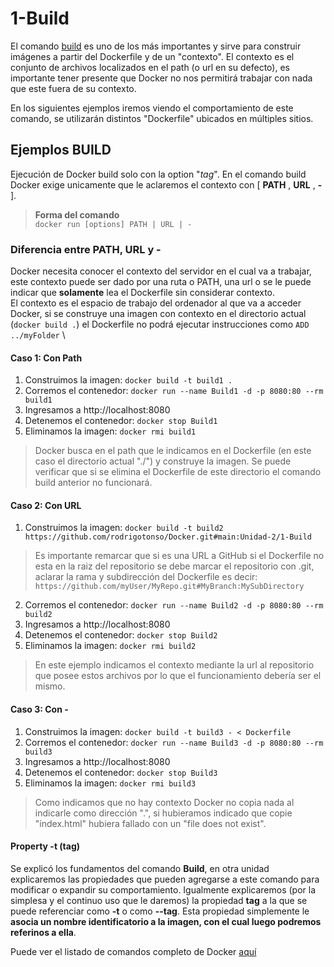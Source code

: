 [buildInDocker]:https://docs.docker.com/engine/reference/commandline/build/
[commandsListDocker]: https://docs.docker.com/engine/reference/commandline/docker/
# 1-Build
El comando [build][buildInDocker] es uno de los más importantes y sirve para construir imágenes a partir del Dockerfile y de un "contexto".
El contexto es el conjunto de archivos localizados en el path (o url en su defecto), es importante tener presente que Docker no nos permitirá trabajar con nada que este fuera de su contexto.

En los siguientes ejemplos iremos viendo el comportamiento de este comando, se utilizarán distintos "Dockerfile" ubicados en múltiples sitios.

## Ejemplos **BUILD**
 Ejecución de Docker build solo con la option "*tag*". En el comando build Docker exige unicamente que le aclaremos el contexto con [ **PATH** , **URL** , **-** ].

>**Forma del comando** \
`docker run [options] PATH | URL | -`

### Diferencia entre PATH, URL y -
Docker necesita conocer el contexto del servidor en el cual va a trabajar, este contexto puede ser dado por una ruta o PATH, una url o se le puede indicar que **solamente** lea el Dockerfile sin considerar contexto. \
El contexto es el espacio de trabajo del ordenador al que va a acceder Docker, si se construye una imagen con contexto en el directorio actual (`docker build .`) el Dockerfile no podrá ejecutar instrucciones como `ADD ../myFolder` \

#### Caso 1: Con Path
1. Construimos la imagen: `docker build -t build1 .`
2. Corremos el contenedor: `docker run --name Build1 -d -p 8080:80 --rm build1`
3. Ingresamos a http://localhost:8080
4. Detenemos el contenedor: `docker stop Build1`
5. Eliminamos la imagen: `docker rmi build1` 
> Docker busca en el path que le indicamos en el Dockerfile (en este caso el directorio actual "./") y construye la imagen. Se puede verificar que si se elimina el Dockerfile de este directorio el comando build anterior no funcionará.

#### Caso 2: Con URL
1. Construimos la imagen: `docker build -t build2 https://github.com/rodrigotonso/Docker.git#main:Unidad-2/1-Build`
> Es importante remarcar que si es una URL a GitHub si el Dockerfile no esta en la raiz del repositorio se debe marcar el repositorio con .git, aclarar la rama y subdirección del Dockerfile es decir: `https://github.com/myUser/MyRepo.git#MyBranch:MySubDirectory`
2. Corremos el contenedor: `docker run --name Build2 -d -p 8080:80 --rm build2`
3. Ingresamos a http://localhost:8080
4. Detenemos el contenedor: `docker stop Build2`
5. Eliminamos la imagen: `docker rmi build2`
> En este ejemplo indicamos el contexto mediante la url al repositorio que posee estos archivos por lo que el funcionamiento debería ser el mismo.

#### Caso 3: Con -
1. Construimos la imagen: `docker build -t build3 - < Dockerfile`
2. Corremos el contenedor: `docker run --name Build3 -d -p 8080:80 --rm build3`
3. Ingresamos a http://localhost:8080
4. Detenemos el contenedor: `docker stop Build3`
5. Eliminamos la imagen: `docker rmi build3`
> Como indicamos que no hay contexto Docker no copia nada al indicarle como dirección ".", si hubieramos indicado que copie "index.html" hubiera fallado con un "file does not exist".

#### Property -t (tag)
Se explicó los fundamentos del comando **Build**, en otra unidad explicaremos las propiedades que pueden agregarse a este comando para modificar o expandir su comportamiento. Igualmente explicaremos (por la simplesa y el continuo uso que le daremos) la propiedad **tag** a la que se puede referenciar como **-t** o como **--tag**. Esta propiedad simplemente le **asocia un nombre identificatorio a la imagen, con el cual luego podremos referinos a ella**.

Puede ver el listado de comandos completo de Docker [aquí][commandsListDocker]